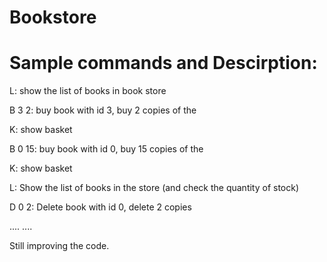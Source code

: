 # Bookstore

Sample commands and Descirption:
=====================
L:   show the list of books in book store

B 3 2:   buy book with id 3, buy 2 copies of the 

K:   show basket

B 0 15:    buy book with id 0, buy 15 copies of the 

K:   show basket

L:   Show the list of books in the store (and check the quantity of stock)

D 0 2:   Delete book with id 0, delete 2 copies

....
....

Still improving the code.
